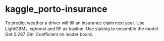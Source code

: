 # kaggle_porto-insurance
To predict weather a driver will fill an insurance claim next year. Use LightGBM，xgboost and RF as basline. Use staking to ensemble the model. Got 0.287 Gini Coefficient  on leader board.  
